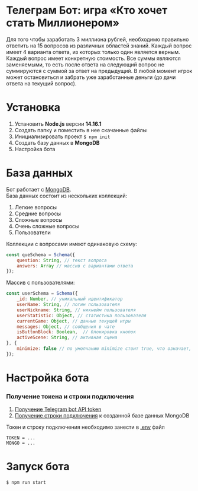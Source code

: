 # Телеграм Бот: игра «Кто хочет стать Миллионером»
Для того чтобы заработать 3 миллиона рублей, необходимо правильно ответить на 15 вопросов из различных областей знаний. Каждый вопрос имеет 4 варианта ответа, из которых только один является верным. Каждый вопрос имеет конкретную стоимость. Все суммы являются заменяемыми, то есть после ответа на следующий вопрос не суммируются с суммой за ответ на предыдущий. В любой момент игрок может остановиться и забрать уже заработанные деньги (до дачи ответа на текущий вопрос).

# Установка
1. Установить <strong>Node.js</strong> версии <strong>14.16.1</strong>
2. Создать папку и поместить в нее скачанные файлы
3. Инициализировать проект `$ npm init`
4. Создать базу данных в <strong>MongoDB</strong>
5. Настройка бота

# База данных 
Бот работает с <a href='https://www.mongodb.com/basics/create-database'>MongoDB</a>.  
База данных состоит из нескольких коллекций:
1. Легкие вопросы
2. Средние вопросы
3. Сложные вопросы
4. Очень сложные вопросы
5. Пользователи

Коллекции с вопросами имеют одинаковую схему:
```js
const queSchema = Schema({
    question: String, // текст вопроса
    answers: Array // массив с вариантами ответа
});
```
Массив с пользователями:
```js
const userSchema = Schema({
    _id: Number, // уникальный идентификатор
    userName: String, // логин пользователя
    userNickname: String, // никнейм пользователя
    userStatistic: Object, // статистика пользователя
    currentGame: Object, // данные текущей игры
    messages: Object, // сообщения в чате
    isButtonBlock: Boolean,  // блокировка кнопок
    activeScene: String, // активная сцена
}, {
    minimize: false // по умолчанию minimize стоит true, что означает, что пустые объекты не будут заноситься в базу при создании
});
```
# Настройка бота
### Получение токена и строки подключения
1. <a href='https://www.siteguarding.com/en/how-to-get-telegram-bot-api-token'>Получение Telegram bot API token</a>
2. <a href='https://docs.mongodb.com/guides/cloud/connectionstring/'>Получение строки подключения</a> к созданной базе данных MongoDB

Токен и строку подключения необходимо занести в <a href='https://www.npmjs.com/package/dotenv'>.env</a> файл
```
TOKEN = ...
MONGO = ...
```
# Запуск бота
`$ npm run start`
